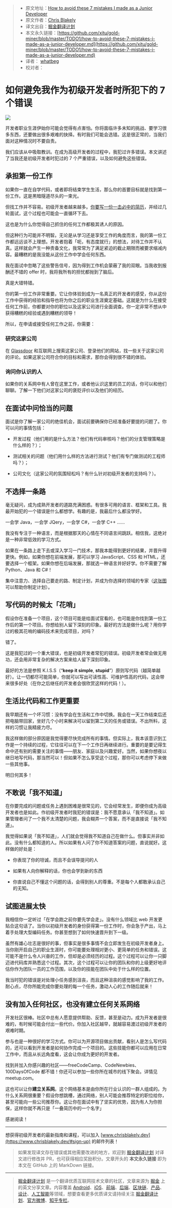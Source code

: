 > * 原文地址：[How to avoid these 7 mistakes I made as a Junior Developer](https://medium.freecodecamp.org/how-to-avoid-these-7-mistakes-i-made-as-a-junior-developer-a7f26ce0f7ed)
> * 原文作者：[Chris Blakely](https://medium.com/@chrisblakely01)
> * 译文出自：[掘金翻译计划](https://github.com/xitu/gold-miner)
> * 本文永久链接：[https://github.com/xitu/gold-miner/blob/master/TODO1/how-to-avoid-these-7-mistakes-i-made-as-a-junior-developer.md](https://github.com/xitu/gold-miner/blob/master/TODO1/how-to-avoid-these-7-mistakes-i-made-as-a-junior-developer.md)
> * 译者： [whatbeg](https://github.com/whatbeg)
> * 校对者：

# 如何避免我作为初级开发者时所犯下的 7 个错误

![](https://cdn-images-1.medium.com/max/4000/0*c7djDqc-mTOweLhT.jpg)

开发者职业生涯伊始你可能会觉得有点害怕。你将面临许多未知的挑战、要学习很多东西，还要做出很多艰难的抉择。有时我们可能会选错。这是很正常的，当我们面对这种情况时不要自责。

我们应该从中吸取教训。在成为高级开发者的过程中，我犯过许多错误。本文讲述了当我还是初级开发者时犯过的 7 个严重错误，以及如何避免这些错误。

## 承担第一份工作

如果你一直在自学代码，或者即将结束学生生活，那么你的首要目标就是找到第一份工作。这是黑暗隧道尽头的一束光。

但找工作并不容易。初级开发者越来越多。[你要写一份一击必中的简历](https://www.chrisblakely.dev/how-to-write-an-awesome-junior-developer-resume-in-a-few-simple-steps/)，并经过几轮面试，这个过程也可能会一直循环下去。

这也是为什么你觉得自己抓住的任何工作都极其诱人的原因。

但这种行为可能并不明智。无论是从学习还是享受工作的角度而言，我的第一份工作都远远谈不上理想。开发者抱着「呃，有态度就行」的想法，对待工作并不认真。这样就会产生一种责备文化，我常常为了满足紧迫的截止期限而被要求缩减内容。最糟糕的是我没能从这份工作中学会任何东西。

我在面试中忽略了这些警告信号，因为得到工作机会蒙蔽了我的双眼。当我收到报酬还不错的 offer 时，我将我所有的担忧都抛到了脑后。

真是大错特错。

你的第一份工作非常重要。它让你体验到成为一名真正的开发者的感受，你从这份工作中获得的经验和指导也将为你之后的职业生涯奠定基础。这就是为什么在接受任何工作前，你都要对你的职位以及这家公司进行全面调查。你一定非常不想从中获得糟糕的经验或遇到糟糕的领导！

所以，在申请或接受任何工作之前，你需要：

### 研究这家公司

在 [Glassdoor](https://www.glassdoor.co.uk/) 和互联网上搜索这家公司、登录他们的网站，找一些关于这家公司的评论。如果这家公司符合你的目标和需求，那你会得到很不错的体验。

### 询问你认识的人

如果你的关系网中有人曾在这里工作，或者他认识这里的员工的话，你可以和他们聊聊。了解一下他们对这家公司的褒贬评价以及他们的经历。

## 在面试中问恰当的问题

面试是你了解一家公司的绝佳机会，面试前要确保你已经准备好要提的问题了。你可以问的事情包括：
* 开发过程（他们用的是什么方法？他们有代码审核吗？他们的分支管理策略是什么样的？）；

* 测试相关的问题（他们用什么样的方法进行测试？他们有专门做测试的工程师吗？）；

* 公司文化（这家公司的氛围轻松吗？有什么针对初级开发者的支持吗？）。

## 不选择一条路

毫无疑问，成为成熟开发者的道路充满困惑。有很多可用的语言、框架和工具。我最开始犯的一个错误是什么都想学。有趣的是，我最后什么都没学好。

一会学 Java，一会学 JQery，一会学 C#，一会学 C++ ......

我没有专注于一种语言，而是根据那天的心情在不同语言间跳跃。相信我，这绝对是一种非常低效的学习方式。

如果在一条路上走下去或深入学习一门技术，那我本能得到更好的结果，并晋升得更快。例如，如果你想在前端发展，那可以学习 JavaScript、CSS 和 HTML，还要选择一个框架。如果你想在后端发展，那就选一种语言并好好学。你不需要了解 Python、Java 和 C#！

集中注意力、选择自己要走的路、制定计划，并成为你选择的领域的专家（[这张图](https://www.chrisblakely.dev/the-10-minute-road-map-to-becoming-a-junior-full-stack-web-developer/)可以帮助你制定计划）。

## 写代码的时候太「花哨」

假设你在准备一个项目，这个项目可能是给面试官看的，也可能是你找到第一份工作后的第一个项目。你想给别人留下深刻的印象。最好的方法是做什么呢？用你学过的极其花哨的编码技术来完成项目，对吗？

错了。

这是我犯过的一个重大错误，也是初级开发者常犯的错误。初级开发者常会做无用功，还会用非常复杂的解决方案来给人留下深刻印象。

最好的方法是参照 K.I.S.S（“**keep it simple**, **stupid**”）原则写代码（越简单越好）。让一切都尽可能简单，你就可以写出可读性高、可维护性高的代码，这会带来很多好处（在你之后继任的开发者会很欣赏这样的代码！）。

## 生活比代码和工作更重要

我早期还有一个坏习惯：没有学会在生活和工作中切换。我会在一天工作结束后还把电脑带回家，坐好几个小时来解决可以留到第二天的任务或错误。不出所料，这样的习惯让我精疲力尽。

我这样做的部分原因是我觉得要尽快完成所有的事情。但实际上，我本该意识到工作是一个持续的过程，它往往可以在下一个工作日再继续进行。重要的是要记得生命中还有别的需要关注的事情——朋友、家庭以及兴趣爱好。当然，如果你想夜以继日地写代码，那当然可以！但如果不怎么享受这个过程，那你可以考虑停下来做一些其他事。

明日何其多！

## 不敢说「我不知道」

在你要完成的问题或任务上遇到困难是很常见的，它会经常发生，即便你成为高级开发者也是如此。作初级开发者时我犯的错误是：我不愿意承认「我不知道」。如果管理者问了一个我不太清楚的问题，我会糊弄一个答案，而不是直接说「我不知道」。

我觉得如果说「我不知道」，人们就会觉得我不知道自己在做什么。但事实并非如此。没有什么都知道的人。所以如果有人问了你不知道答案的问题，直说就好。这样做的好处是：

* 你表现了你的坦诚，而且不会误导提问的人

* 如果有人向你解释的话，你也会学到新的东西

* 你直说自己不懂这个问题的话，会得到别人的尊重。不是每个人都敢承认自己的无知。

## 试图进展太快

我相信你一定听过「在学会跑之前你要先学会走」。没有什么领域比 web 开发更贴合这句话了。当你以初级开发者的身份获得第一份工作时，你会急于产出，马上着手处理大型编码任务。你甚至想到了如何快速晋升到下一级。

虽然有雄心壮志是很好的事，但事实是很多事情不会立即发生在初级开发者身上。当你刚开启自己的职业生涯时，你可能要处理相对更小、更简单的任务和错误。这可能不是什么令人兴奋的工作，但却是必须经历的过程。这个过程可以让你一只脚迈进代码库并熟悉这个过程。其次，这个过程可以让你的团队和你的上级更好地评估你作为团队一员的工作范围，以及你的技能在团队中处于什么样的位置。

我当时犯的错误是对处理小任务感到沮丧，而且这种沮丧的感觉影响了我的工作。耐心点，尽你所能完成你要处理的每一个任务，激动人心的工作随后就来！

## 没有加入任何社区，也没有建立任何关系网络

开发社区很棒。社区中总有人愿意提供帮助、反馈，甚至是动力。成为开发者是很难的，有时候可能会付出一些代价。你加入社区越早，就越容易渡过初级开发者的艰难时期。

参与也是一种很好的学习方式。你可以为开源项目做出贡献，看别人是怎么写代码的，还可以看到开发者是如何协作完成一个项目的。这些技能你都可以应用在日常工作中，而且从长远角度看，这会让你成为更好的开发者。

找到并加入你感兴趣的社区——freeCodeCamp、CodeNewbies、100DaysOfCode 都不错！你还可以参加一些你所在城市的线下聚会。详情见 meetup.com。

这也可以让你**建立关系网**。这个网络基本是由你所在行业认识的一群人组成的。为什么关系网很重要？假设你想跳槽，通过网络，别人可能会推荐特定的职位给你，甚至可能向一些公司推荐你。这让你在面试中有了坚实的优势，因为有人为你担保，这样你就不再只是「一叠简历中的一个名字」

感谢阅读！

***

想获得初级开发者的最新指南和课程，可以加入 [www.chrisblakely.dev](https://www.chrisblakely.dev/#sign-up) 的邮件列表！

> 如果发现译文存在错误或其他需要改进的地方，欢迎到 [掘金翻译计划](https://github.com/xitu/gold-miner) 对译文进行修改并 PR，也可获得相应奖励积分。文章开头的 **本文永久链接** 即为本文在 GitHub 上的 MarkDown 链接。

---

> [掘金翻译计划](https://github.com/xitu/gold-miner) 是一个翻译优质互联网技术文章的社区，文章来源为 [掘金](https://juejin.im) 上的英文分享文章。内容覆盖 [Android](https://github.com/xitu/gold-miner#android)、[iOS](https://github.com/xitu/gold-miner#ios)、[前端](https://github.com/xitu/gold-miner#前端)、[后端](https://github.com/xitu/gold-miner#后端)、[区块链](https://github.com/xitu/gold-miner#区块链)、[产品](https://github.com/xitu/gold-miner#产品)、[设计](https://github.com/xitu/gold-miner#设计)、[人工智能](https://github.com/xitu/gold-miner#人工智能)等领域，想要查看更多优质译文请持续关注 [掘金翻译计划](https://github.com/xitu/gold-miner)、[官方微博](http://weibo.com/juejinfanyi)、[知乎专栏](https://zhuanlan.zhihu.com/juejinfanyi)。
